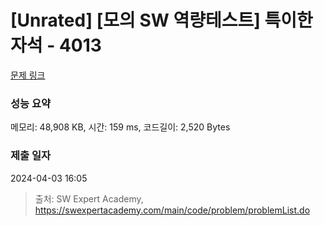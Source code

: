 # [Unrated] [모의 SW 역량테스트] 특이한 자석 - 4013 

[문제 링크](https://swexpertacademy.com/main/code/problem/problemDetail.do?contestProbId=AWIeV9sKkcoDFAVH) 

### 성능 요약

메모리: 48,908 KB, 시간: 159 ms, 코드길이: 2,520 Bytes

### 제출 일자

2024-04-03 16:05



> 출처: SW Expert Academy, https://swexpertacademy.com/main/code/problem/problemList.do